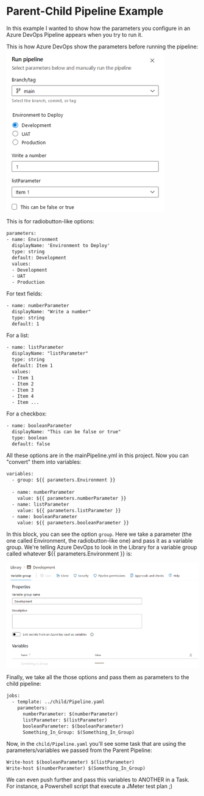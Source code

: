 # Parent-Child Pipeline Example
In this example I wanted to show how the parameters you configure in an Azure DevOps Pipeline appears when you try to run it. 

This is how Azure DevOps show the parameters before running the pipeline:
![Pipeline](https://github.com/fergavgo/Azure-DevOps/blob/39e3b2e3cc0396853726505e736ce12a0ba618ed/YAML/parent-child%20Pipelines/RunPipeline.png)


This is for radiobutton-like options:

```
parameters:
- name: Environment
  displayName: 'Environment to Deploy'
  type: string
  default: Development
  values:
  - Development
  - UAT
  - Production
```


For text fields:

```
- name: numberParameter
  displayName: "Write a number"
  type: string
  default: 1
```

For a list:
```
- name: listParameter
  displayName: "listParameter"
  type: string
  default: Item 1
  values:
  - Item 1
  - Item 2
  - Item 3
  - Item 4
  - Item ...
```

For a checkbox:
```
- name: booleanParameter
  displayName: "This can be false or true"
  type: boolean
  default: false
```

All these options are in the mainPipeline.yml in this project.
Now you can "convert" them into variables:

```
variables:
  - group: ${{ parameters.Environment }}

  - name: numberParameter
    value: ${{ parameters.numberParameter }}
  - name: listParameter
    value: ${{ parameters.listParameter }}
  - name: booleanParameter
    value: ${{ parameters.booleanParameter }}
```
In this block, you can see the option `group`. Here we take a parameter (the one called Environment, the radiobutton-like one) and pass it as a variable group. We're telling Azure DevOps to look in the Library for a variable group called whatever ${{ parameters.Environment }} is:


![VariableGroup](https://github.com/fergavgo/Azure-DevOps/blob/2a6cd62838dd5ce7920d86055f0f98f78d4b382d/YAML/parent-child%20Pipelines/VariableGroup.png)


Finally, we take all the those options and pass them as parameters to the child pipeline:

```
jobs:
  - template: ../child/Pipeline.yaml
    parameters:
      numberParameter: $(numberParameter)
      listParameter: $(listParameter)
      booleanParameter: $(booleanParameter)
      Something_In_Group: $(Something_In_Group)
```


Now, in the `child/Pipeline.yaml` you'll see some task that are using the parameters/variables we passed from the Parent Pipeline:

```
Write-host $(booleanParameter) $(listParameter)
Write-host $(numberParameter) $(Something_In_Group)
```

We can even push further and pass this variables to ANOTHER in a Task. For instance, a Powershell script that execute a JMeter test plan ;)